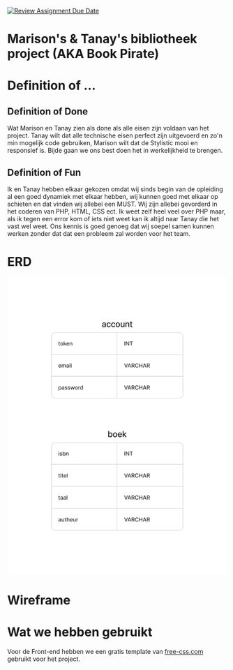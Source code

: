 [![Review Assignment Due Date](https://classroom.github.com/assets/deadline-readme-button-24ddc0f5d75046c5622901739e7c5dd533143b0c8e959d652212380cedb1ea36.svg)](https://classroom.github.com/a/Rouxz_oS)

# Marison's & Tanay's bibliotheek project (AKA Book Pirate)

# Definition of ...

## Definition of Done

Wat Marison en Tanay zien als done als alle eisen zijn voldaan van het project. 
Tanay wilt dat alle technische eisen perfect zijn uitgevoerd en zo'n min mogelijk code gebruiken, 
Marison wilt dat de Stylistic mooi en responsief is. Bijde gaan we ons best doen het in werkelijkheid te brengen.

## Definition of Fun

Ik en Tanay hebben elkaar gekozen omdat wij sinds begin van de opleiding al een goed dynamiek met elkaar hebben, 
wij kunnen goed met elkaar op schieten en dat vinden wij allebei een MUST. 
Wij zijn allebei gevorderd in het coderen van PHP, 
HTML, CSS ect. Ik weet zelf heel veel over PHP maar, 
als ik tegen een error kom of iets niet weet kan ik altijd naar Tanay die het vast wel weet. 
Ons kennis is goed genoeg dat wij soepel samen kunnen werken zonder dat dat een  probleem zal worden voor het team.

# ERD

![ERD](ERD%202.png "ERD")

# Wireframe

# Wat we hebben gebruikt
Voor de Front-end hebben we een gratis template van
[free-css.com](https://www.free-css.com/free-css-templates/page280/dbi "free-css.com")
gebruikt voor het project.
